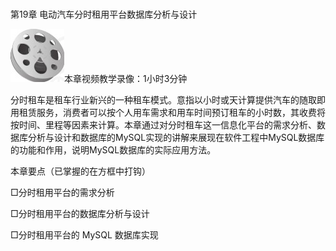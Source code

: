 ### 
  第19章 电动汽车分时租用平台数据库分析与设计


<img class="my_markdown" class="h-pic" src="../images/Figure-0418-318.jpg" style="width:86px;  height: 85px; "/>本章视频教学录像：1小时3分钟

分时租车是租车行业新兴的一种租车模式。意指以小时或天计算提供汽车的随取即用租赁服务，消费者可以按个人用车需求和用车时间预订租车的小时数，其收费将按时间、里程等因素来计算。本章通过对分时租车这一信息化平台的需求分析、数据库分析与设计和数据库的MySQL实现的讲解来展现在软件工程中MySQL数据库的功能和作用，说明MySQL数据库的实际应用方法。

本章要点（已掌握的在方框中打钩）

□分时租用平台的需求分析

□分时租用平台的数据库分析与设计

□分时租用平台的 MySQL 数据库实现

